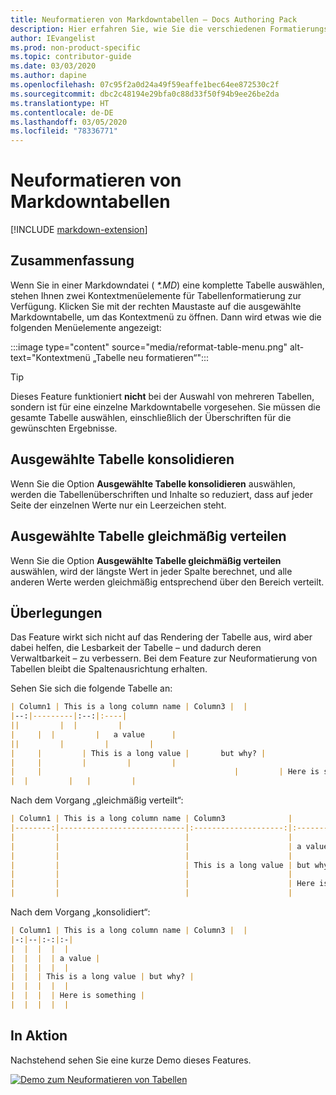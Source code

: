 ```yaml
---
title: Neuformatieren von Markdowntabellen – Docs Authoring Pack
description: Hier erfahren Sie, wie Sie die verschiedenen Formatierungsfeatures für Markdowntabellen aus dem Docs Authoring Pack, Visual Studio Code-Erweiterung, verwenden.
author: IEvangelist
ms.prod: non-product-specific
ms.topic: contributor-guide
ms.date: 03/03/2020
ms.author: dapine
ms.openlocfilehash: 07c95f2a0d24a49f59eaffe1bec64ee872530c2f
ms.sourcegitcommit: dbc2c48194e29bfa0c88d33f50f94b9ee26be2da
ms.translationtype: HT
ms.contentlocale: de-DE
ms.lasthandoff: 03/05/2020
ms.locfileid: "78336771"
---
```

# <a name="reformat-markdown-tables"></a>Neuformatieren von Markdowntabellen

[!INCLUDE [markdown-extension](includes/markdown-extension.md)]

## <a name="summary"></a>Zusammenfassung

Wenn Sie in einer Markdowndatei ( *\*.MD*) eine komplette Tabelle auswählen, stehen Ihnen zwei Kontextmenüelemente für Tabellenformatierung zur Verfügung. Klicken Sie mit der rechten Maustaste auf die ausgewählte Markdowntabelle, um das Kontextmenü zu öffnen. Dann wird etwas wie die folgenden Menüelemente angezeigt:

:::image type="content" source="media/reformat-table-menu.png" alt-text="Kontextmenü „Tabelle neu formatieren“":::

> [!TIP]
> Dieses Feature funktioniert **nicht** bei der Auswahl von mehreren Tabellen, sondern ist für eine einzelne Markdowntabelle vorgesehen. Sie müssen die gesamte Tabelle auswählen, einschließlich der Überschriften für die gewünschten Ergebnisse.

## <a name="consolidate-selected-table"></a>Ausgewählte Tabelle konsolidieren

Wenn Sie die Option **Ausgewählte Tabelle konsolidieren** auswählen, werden die Tabellenüberschriften und Inhalte so reduziert, dass auf jeder Seite der einzelnen Werte nur ein Leerzeichen steht.

## <a name="evenly-distribute-selected-table"></a>Ausgewählte Tabelle gleichmäßig verteilen

Wenn Sie die Option **Ausgewählte Tabelle gleichmäßig verteilen** auswählen, wird der längste Wert in jeder Spalte berechnet, und alle anderen Werte werden gleichmäßig entsprechend über den Bereich verteilt.

## <a name="considerations"></a>Überlegungen

Das Feature wirkt sich nicht auf das Rendering der Tabelle aus, wird aber dabei helfen, die Lesbarkeit der Tabelle – und dadurch deren Verwaltbarkeit – zu verbessern. Bei dem Feature zur Neuformatierung von Tabellen bleibt die Spaltenausrichtung erhalten.

Sehen Sie sich die folgende Tabelle an:

```markdown
| Column1 | This is a long column name | Column3 |  |
|--:|---------|:--:|:----|
||         |  |         |
|     |  |         |   a value      |
||         |         |         |
|     |         | This is a long value |       but why? |
|     |         |         |         |
|     |                                           |         | Here is something |
|  |         |   |         |
```

Nach dem Vorgang „gleichmäßig verteilt“:

```markdown
| Column1 | This is a long column name | Column3              |                   |
|--------:|----------------------------|:--------------------:|:------------------|
|         |                            |                      |                   |
|         |                            |                      | a value           |
|         |                            |                      |                   |
|         |                            | This is a long value | but why?          |
|         |                            |                      |                   |
|         |                            |                      | Here is something |
|         |                            |                      |                   |
```

Nach dem Vorgang „konsolidiert“:

```markdown
| Column1 | This is a long column name | Column3 |  |
|-:|--|:-:|:-|
|  |  |  |  |
|  |  |  | a value |
|  |  |  |  |
|  |  | This is a long value | but why? |
|  |  |  |  |
|  |  |  | Here is something |
|  |  |  |  |
```

## <a name="in-action"></a>In Aktion

Nachstehend sehen Sie eine kurze Demo dieses Features.

[![Demo zum Neuformatieren von Tabellen](media/reformat-table.gif)](media/reformat-table.gif#lightbox)
